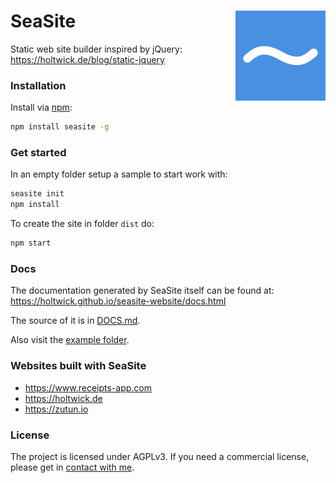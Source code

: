 # <img src="example/public/img/apple-touch-icon.png" align="right">SeaSite

Static web site builder inspired by jQuery:
<https://holtwick.de/blog/static-jquery>

### Installation

Install via [npm](https://www.npmjs.com/package/seasite):

```sh
npm install seasite -g
```

### Get started

In an empty folder setup a sample to start work with:

```sh
seasite init
npm install
```

To create the site in folder `dist` do:

```sh
npm start
```

### Docs

The documentation generated by SeaSite itself can be found at: <https://holtwick.github.io/seasite-website/docs.html> 

The source of it is in [DOCS.md](DOCS.md).

Also visit the [example folder](example/).

### Websites built with SeaSite

- <https://www.receipts-app.com>
- <https://holtwick.de>
- <https://zutun.io>

### License

The project is licensed under AGPLv3. If you need a commercial license, please get in [contact with me](https://holtwick.de/support).

